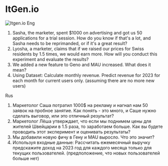 # ItGen.io
![Itgen.io](https://itgen.io/)
Eng
1. Sasha, the marketer, spent $1000 on advertising and got us 50 applications for a trial session. How do you know if that's a lot, and Sasha needs to be reprimanded, or if it's a great result?
2. Lyosha, a marketer, claims that if we raised our prices for Swiss residents by 1.5 times, we would earn more. How will you conduct this experiment and evaluate the results?
3. We added a new feature to Geno and MAU increased. What does it mean?
4. Using Dataset:
Calculate monthly revenue.
Predict revenue for 2023 for each month for current users only. (assuming there are no more new users)

Rus
1. Маркетолог Саша потратил 1000$ на рекламу и нагнал нам 50 заявок на пробное занятие. Как понять -  это много, и Саше нужно сделать выговор, или это отличный результат?
2. Маркетолог Лёша утверждает, что если мы поднимем цены для жителей Швейцарии в 1.5 раза, то заработаем больше. Как вы будете проводить этот эксперимент и оценивать результаты?
3. Мы добавили новую фичу в Гену и MAU выросло. Что это значит?
4. Используя входные данные:
Рассчитать ежемесячный выручку
предскажите доход на 2023 год для каждого месяца только для текущих пользователей. (предположение, что новых пользователей больше нет)

